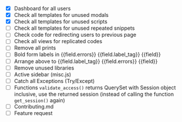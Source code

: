 - [x] Dashboard for all users
- [x] Check all templates for unused modals
- [x] Check all templates for unused scripts
- [ ] Check all templates for unused repeated snippets
- [ ] Check code for redirecting users to previous page
- [ ] Check all views for replicated codes
- [ ] Remove all prints
- [ ] Bold form labels in {{field.errors}} {{field.label_tag}} {{field}}
- [ ] Arrange above to {{field.label_tag}} {{field.errors}} {{field}}
- [ ] Remove unused libraries
- [ ] Active sidebar (misc.js)
- [ ] Catch all Exceptions (Try/Except)
- [ ] Functions `validate_access()` returns QuerySet with Session object inclusive, use the returned session (instead of calling the function `get_session()` again)
- [ ] Contributing.md
- [ ] Feature request
